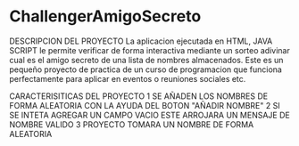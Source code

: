 # ChallengerAmigoSecreto

DESCRIPCION DEL PROYECTO
La aplicacion ejecutada en HTML, JAVA SCRIPT le permite verificar de forma interactiva mediante un sorteo adivinar cual es el amigo secreto de una lista de nombres almacenados. Este es un pequeño proyecto de practica de un curso de programacion que funciona perfectamente para aplicar en eventos o reuniones sociales etc.

CARACTERISITICAS DEL PROYECTO
1   SE AÑADEN LOS NOMBRES DE FORMA ALEATORIA CON LA AYUDA DEL BOTON "AÑADIR NOMBRE"
2   SI SE INTETA AGREGAR UN CAMPO VACIO ESTE ARROJARA UN MENSAJE DE NOMBRE VALIDO
3   PROYECTO TOMARA UN NOMBRE DE FORMA ALEATORIA
